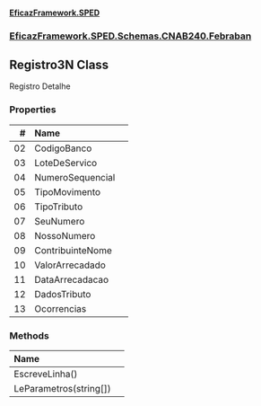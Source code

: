 #### [EficazFramework.SPED](EficazFrameworkSPED.md 'EficazFramework SPED')
### [EficazFramework.SPED.Schemas.CNAB240.Febraban](EficazFramework.SPED.Schemas.CNAB240.Febraban.md 'EficazFramework.SPED.Schemas.CNAB240.Febraban')

## Registro3N Class

Registro Detalhe
### Properties

| # | Name | |
| ---: | :--- | :--- |
| 02 | CodigoBanco |  |
| 03 | LoteDeServico |  |
| 04 | NumeroSequencial |  |
| 05 | TipoMovimento |  |
| 06 | TipoTributo |  |
| 07 | SeuNumero |  |
| 08 | NossoNumero |  |
| 09 | ContribuinteNome |  |
| 10 | ValorArrecadado |  |
| 11 | DataArrecadacao |  |
| 12 | DadosTributo |  |
| 13 | Ocorrencias |  |
### Methods

| Name | |
| :--- | :--- |
| EscreveLinha() |  |
| LeParametros(string[]) |  |
